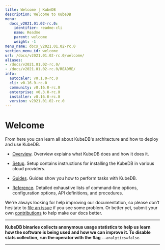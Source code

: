 ```yaml
---
title: Welcome | KubeDB
description: Welcome to KubeDB
menu:
  docs_v2021.01.02-rc.0:
    identifier: readme-cli
    name: Readme
    parent: welcome
    weight: -1
menu_name: docs_v2021.01.02-rc.0
section_menu_id: welcome
url: /docs/v2021.01.02-rc.0/welcome/
aliases:
- /docs/v2021.01.02-rc.0/
- /docs/v2021.01.02-rc.0/README/
info:
  autocaler: v0.1.0-rc.0
  cli: v0.16.0-rc.0
  community: v0.16.0-rc.0
  enterprise: v0.3.0-rc.0
  installer: v0.16.0-rc.0
  version: v2021.01.02-rc.0
---
```


# Welcome

From here you can learn all about KubeDB's architecture and how to deploy and use KubeDB.

- [Overview](/docs/v2021.01.02-rc.0/overview/). Overview explains what KubeDB does and how it does it.

- [Setup](/docs/v2021.01.02-rc.0/setup/). Setup contains instructions for installing the KubeDB in various cloud providers.

- [Guides](/docs/v2021.01.02-rc.0/guides/). Guides show you how to perform tasks with KubeDB.

- [Reference](/docs/v2021.01.02-rc.0/reference/). Detailed exhaustive lists of command-line options, configuration options, API definitions, and procedures.

We're always looking for help improving our documentation, so please don't hesitate to [file an issue](https://github.com/kubedb/project/issues/new) if you see some problem. Or better yet, submit your own [contributions](/docs/v2021.01.02-rc.0/CONTRIBUTING) to help make our docs better.

---

**KubeDB binaries collects anonymous usage statistics to help us learn how the software is being used and how we can improve it. To disable stats collection, run the operator with the flag** `--analytics=false`.

---
